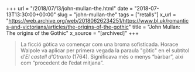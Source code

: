 +++
url = "/2018/07/13/john-mullan-the.html"
date = "2018-07-13T13:30:00+00:00"
slug = "john-mullan-the"
tags = ["retalls"]
x_url = "https://web.archive.org/web/20180626234251/https://www.bl.uk/romantics-and-victorians/articles/the-origins-of-the-gothic"
title = "John Mullan: The origins of the Gothic"
x_source = "[archived]"
+++

> La ficció gòtica va començar com una broma sofisticada. Horace Walpole va aplicar per primera vegada la paraula "gòtic" en el subtítol d’*El castell d’Otranto* (1764). Significava més o menys “bàrbar”, així com “procedent de l’edat mitjana”.

